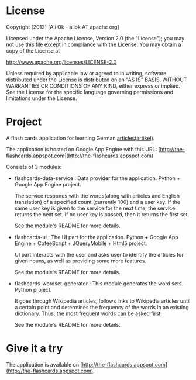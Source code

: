 License
===========

Copyright [2012] [Ali Ok - aliok AT apache org]

Licensed under the Apache License, Version 2.0 (the "License");
you may not use this file except in compliance with the License.
You may obtain a copy of the License at

   http://www.apache.org/licenses/LICENSE-2.0

Unless required by applicable law or agreed to in writing, software
distributed under the License is distributed on an "AS IS" BASIS,
WITHOUT WARRANTIES OR CONDITIONS OF ANY KIND, either express or implied.
See the License for the specific language governing permissions and
limitations under the License.

Project
============
A flash cards application for learning German [articles(artikel)](http://en.wikipedia.org/wiki/Article_(grammar) ).

The application is hosted on Google App Engine with this URL: [http://the-flashcards.appspot.com](http://the-flashcards.appspot.com)

Consists of 3 modules:

* flashcards-data-service : Data provider for the application. Python + Google App Engine project. 
	
	The service responds with the words(along with articles and English translation) of a specified count (currently 100) and a user key.
	If the same user key is given to the service for the next time, the service returns the next set. If no user key is passed, then it returns the first set.
	
	See the module's README for more details.
	
* flashcards-ui : The UI part for the application. Python + Google App Engine + CofeeScript + JQueryMobile + Html5 project.
	
	UI part interacts with the user and asks user to identify the articles for given nouns, as well as providing some more features.
	
	See the module's README for more details.
	
* flashcards-wordset-generator : This module generates the word sets. Python project.

	It goes through Wikipedia articles, follows links to Wikipedia articles until a certain point and determines the frequency of the words in an existing dictionary. 
	Thus, the most frequent words can be asked first.
	
	See the module's README for more details.

Give it a try
=================
The application is available on [http://the-flashcards.appspot.com](http://the-flashcards.appspot.com).